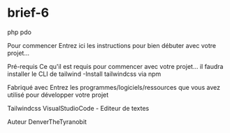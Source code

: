 # brief-6
 php pdo

Pour commencer
Entrez ici les instructions pour bien débuter avec votre projet...

Pré-requis
Ce qu'il est requis pour commencer avec votre projet...
il faudra installer le CLI de tailwind
-Install tailwindcss via npm 






Fabriqué avec
Entrez les programmes/logiciels/ressources que vous avez utilisé pour développer votre projet


Tailwindcss
VisualStudioCode - Editeur de textes


Auteur
DenverTheTyranobit
